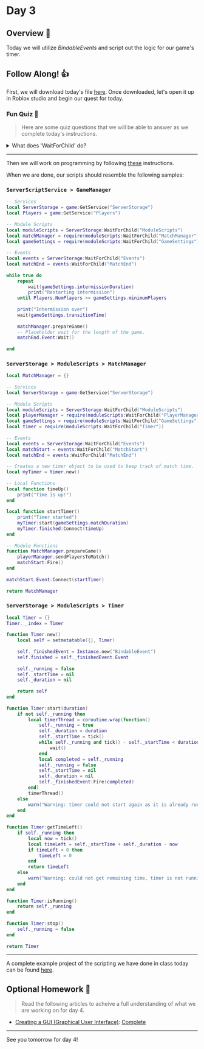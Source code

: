 # Day 3

## Overview 👀
Today we will utilize *BindableEvents* and script out the logic for our game's timer.

## Follow Along! 👍
First, we will download today's file [here](https://education.roblox.com/assets/bltf337a667bbe03989/battleroyale_lesson3_final.rbxl?disposition=inline). Once downloaded, let's open it up in Roblox studio and begin our quest for today.

### Fun Quiz 🧠
> Here are some quiz questions that we will be able to answer as we complete today's instructions.

<details>
  <summary>What does 'WaitForChild' do?</summary>
  The method 'WaitForChild' is used by variables that represent folders in our explorer. This method allows us to reach into the folder that it's instance represents and pick a file programmatically.
</details>

---

Then we will work on programming by following [these](https://education.roblox.com/en-us/resources/battle-royale/timers-and-custom-events) instructions.

When we are done, our scripts should resemble the following samples:

### `ServerScriptService > GameManager`
```lua
-- Services
local ServerStorage = game:GetService("ServerStorage")
local Players = game:GetService("Players")
 
-- Module Scripts
local moduleScripts = ServerStorage:WaitForChild("ModuleScripts")
local matchManager = require(moduleScripts:WaitForChild("MatchManager"))
local gameSettings = require(moduleScripts:WaitForChild("GameSettings"))
 
-- Events
local events = ServerStorage:WaitForChild("Events")
local matchEnd = events:WaitForChild("MatchEnd")
 
while true do
	repeat
		wait(gameSettings.intermissionDuration)
		print("Restarting intermission")
	until Players.NumPlayers >= gameSettings.minimumPlayers
 
	print("Intermission over")
	wait(gameSettings.transitionTime)
	
	matchManager.prepareGame()
	-- Placeholder wait for the length of the game.
	matchEnd.Event:Wait()
 
end
```

### `ServerStorage > ModuleScripts > MatchManager`
```lua
local MatchManager = {}
 
-- Services
local ServerStorage = game:GetService("ServerStorage")
 
-- Module Scripts
local moduleScripts = ServerStorage:WaitForChild("ModuleScripts")
local playerManager = require(moduleScripts:WaitForChild("PlayerManager"))
local gameSettings = require(moduleScripts:WaitForChild("GameSettings"))
local timer = require(moduleScripts:WaitForChild("Timer"))
 
-- Events
local events = ServerStorage:WaitForChild("Events")
local matchStart = events:WaitForChild("MatchStart")
local matchEnd = events:WaitForChild("MatchEnd")
 
-- Creates a new timer object to be used to keep track of match time. 
local myTimer = timer.new()
 
-- Local Functions
local function timeUp()
	print("Time is up!")
end
 
local function startTimer()
	print("Timer started")
	myTimer:start(gameSettings.matchDuration)
	myTimer.finished:Connect(timeUp)	
end
 
-- Module Functions
function MatchManager.prepareGame()
	playerManager.sendPlayersToMatch()
	matchStart:Fire()
end
 
matchStart.Event:Connect(startTimer)
 
return MatchManager
```

### `ServerStorage > ModuleScripts > Timer`
```lua
local Timer = {}
Timer.__index = Timer
 
function Timer.new()
	local self = setmetatable({}, Timer)
 
	self._finishedEvent = Instance.new("BindableEvent")
	self.finished = self._finishedEvent.Event
	
	self._running = false
	self._startTime = nil
	self._duration = nil
	
	return self
end
 
function Timer:start(duration)
	if not self._running then
		local timerThread = coroutine.wrap(function()
			self._running = true
			self._duration = duration
			self._startTime = tick()
			while self._running and tick() - self._startTime < duration do
				wait()
			end
			local completed = self._running
			self._running = false
			self._startTime = nil
			self._duration = nil
			self._finishedEvent:Fire(completed)
		end)
		timerThread()
	else
		warn("Warning: timer could not start again as it is already running.")
	end
end
 
function Timer:getTimeLeft()
	if self._running then
		local now = tick()
		local timeLeft = self._startTime + self._duration - now
		if timeLeft < 0 then
			timeLeft = 0
		end
		return timeLeft
	else
		warn("Warning: could not get remaining time, timer is not running.")
	end
end
 
function Timer:isRunning()
	return self._running
end
 
function Timer:stop()
	self._running = false
end
 
return Timer
```

---

A complete example project of the scripting we have done in class today can be found [here](https://education.roblox.com/assets/blt03dc7fe967c0c5f3/battleroyale_lesson4_final.rbxl?disposition=inline).

## Optional Homework 📄
> Read the following articles to acheive a full understanding of what we are working on for day 4.

* [Creating a GUI (Graphical User Interface)](https://education.roblox.com/en-us/resources/battle-royale/displaying-information-with-gui): [Complete](https://education.roblox.com/assets/blt11fb316f976718ea/battleroyale_lesson5_final.rbxl?disposition=inline)

---

See you tomorrow for day 4!

